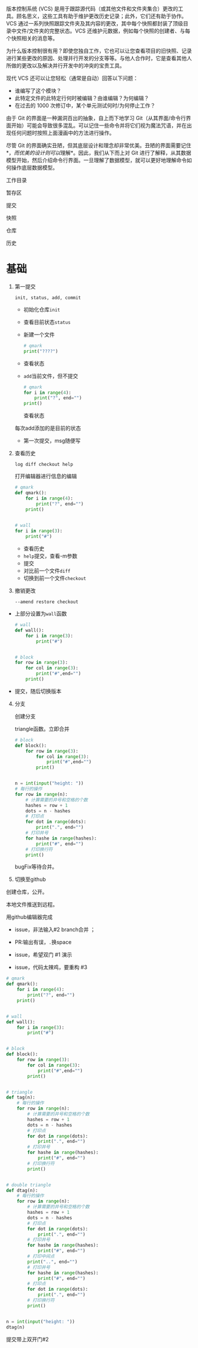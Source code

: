 版本控制系统 (VCS) 是用于跟踪源代码（或其他文件和文件夹集合）更改的工具。顾名思义，这些工具有助于维护更改历史记录；此外，它们还有助于协作。VCS 通过一系列快照跟踪文件夹及其内容的更改，其中每个快照都封装了顶级目录中文件/文件夹的完整状态。VCS 还维护元数据，例如每个快照的创建者、与每个快照相关的消息等。

为什么版本控制很有用？即使您独自工作，它也可以让您查看项目的旧快照、记录进行某些更改的原因、处理并行开发的分支等等。与他人合作时，它是查看其他人所做的更改以及解决并行开发中的冲突的宝贵工具。

现代 VCS 还可以让您轻松（通常是自动）回答以下问题：

- 谁编写了这个模块？
- 此特定文件的此特定行何时被编辑？由谁编辑？为何编辑？
- 在过去的 1000 次修订中，某个单元测试何时/为何停止工作？

由于 Git 的界面是一种漏洞百出的抽象，自上而下地学习 Git（从其界面/命令行界面开始）可能会导致很多混乱。可以记住一些命令并将它们视为魔法咒语，并在出现任何问题时按照上面漫画中的方法进行操作。

尽管 Git 的界面确实丑陋，但其底层设计和理念却非常优美。丑陋的界面需要记住*，*而优美的设计则可以*理解*。因此，我们从下而上对 Git 进行了解释，从其数据模型开始，然后介绍命令行界面。一旦理解了数据模型，就可以更好地理解命令如何操作底层数据模型。

工作目录

暂存区

提交

快照

仓库

历史

# 基础
1. 第一提交

    ```
    init, status, add, commit
    ```

    

    - 初始化仓库`init`

    - 查看目前状态`status`

    - 新建一个文件

      ```python
      # qmark
      print("????")
      ```

      

    - 查看状态

    - `add`当前文件，但不提交

      ```python
      # qmark
      for i in range(4):
          print("?", end="")
      print()
      ```

      查看状态

    每次add添加的是目前的状态

    - 第一次提交，msg随便写

2. 查看历史

    ```
    log diff checkout help
    ```

    打开编辑器进行信息的编辑

    ```python
    # qmark
    def qmark():
        for i in range(4):
            print("?", end="")
        print()
    
        
    # wall
    for i in range(3):
        print("#")
    ```

    - 查看历史
    - `help`提交，查看-m参数
    - 提交
    - 对比前一个文件`diff`
    - 切换到前一个文件`checkout`

3. 撤销更改

    ```
    --amend restore checkout
    ```

- 上部分设置为`wall`函数

  ```python
  # wall
  def wall():
      for i in range(3):
          print("#")
  
  
  # block
  for row in range(3):
      for col in range(3):
          print("#",end="")
      print()
  ```

- 提交，随后切换版本

4. 分支

   创建分支

   triangle函数。立即合并

   ```python
   # block
   def block():
       for row in range(3):
           for col in range(3):
               print("#",end="")
           print()
   
   
   n = int(input("height: "))
   # 每行的操作
   for row in range(n):
       # 计算需要的井号和空格的个数
       hashes = row + 1
       dots = n - hashes
       # 打印点
       for dot in range(dots):
           print(".", end="")
       # 打印井号
       for hashe in range(hashes):
           print("#", end="")
       # 打印换行符
       print()
   ```

   

   bugFix等待合并。

5. 切换至github

创建仓库，公开。

本地文件推送到远程。



用github编辑器完成

- issue，非法输入#2 branch合并 ；
- PR:输出有误，`.`换space

- issue，希望双门 #1 演示

- issue，代码太辣鸡，要重构 #3

```python
# qmark
def qmark():
    for i in range(4):
        print("?", end="")
    print()


# wall
def wall():
    for i in range(3):
        print("#")


# block
def block():
    for row in range(3):
        for col in range(3):
            print("#",end="")
        print()


# triangle
def tag(n):
    # 每行的操作
    for row in range(n):
        # 计算需要的井号和空格的个数
        hashes = row + 1
        dots = n - hashes
        # 打印点
        for dot in range(dots):
            print(".", end="")
        # 打印井号
        for hashe in range(hashes):
            print("#", end="")
        # 打印换行符
        print()


# double triangle        
def dtag(n):
    # 每行的操作
    for row in range(n):
        # 计算需要的井号和空格的个数
        hashes = row + 1
        dots = n - hashes
        # 打印点
        for dot in range(dots):
            print(".", end="")
        # 打印井号
        for hashe in range(hashes):
            print("#", end="")
        # 打印中间点
        print("..", end="")
        # 打印井号
        for hashe in range(hashes):
            print("#", end="")
        # 打印点
        for dot in range(dots):
            print(".", end="")
        # 打印换行符
        print()


n = int(input("height: "))
dtag(n)
```

提交带上双开门#2
